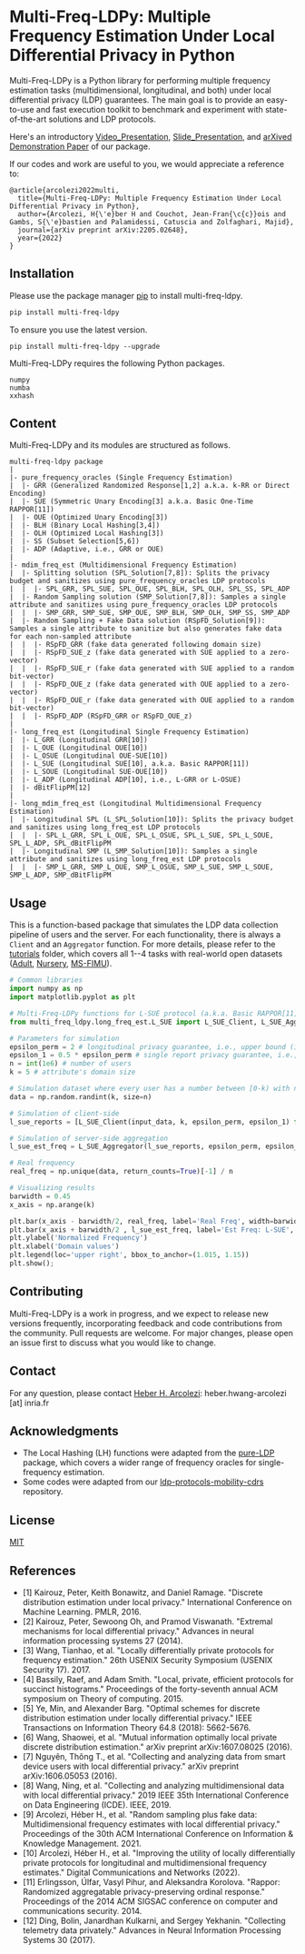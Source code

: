 # Multi-Freq-LDPy: Multiple Frequency Estimation Under Local Differential Privacy in Python

Multi-Freq-LDPy is a Python library for performing multiple frequency estimation tasks (multidimensional, longitudinal, and both) under local differential privacy (LDP) guarantees. The main goal is to provide an easy-to-use and fast execution toolkit to benchmark and experiment with state-of-the-art solutions and LDP protocols.

Here's an introductory [Video_Presentation](https://screencast-o-matic.com/watch/c3hhQYVYNDi), [Slide_Presentation](http://hharcolezi.github.io/files/2022_Multi_Freq_LDPy_Presentation.pdf), and [arXived Demonstration Paper](https://arxiv.org/abs/2205.02648) of our package.

If our codes and work are useful to you, we would appreciate a reference to:

```
@article{arcolezi2022multi,
  title={Multi-Freq-LDPy: Multiple Frequency Estimation Under Local Differential Privacy in Python},
  author={Arcolezi, H{\'e}ber H and Couchot, Jean-Fran{\c{c}}ois and Gambs, S{\'e}bastien and Palamidessi, Catuscia and Zolfaghari, Majid},
  journal={arXiv preprint arXiv:2205.02648},
  year={2022}
}
```

## Installation

Please use the package manager [pip](https://pypi.org/project/multi-freq-ldpy/) to install multi-freq-ldpy.

```bash
pip install multi-freq-ldpy
```

To ensure you use the latest version.

```
pip install multi-freq-ldpy --upgrade
```

Multi-Freq-LDPy requires the following Python packages.

```
numpy
numba
xxhash
```

## Content
Multi-Freq-LDPy and its modules are structured as follows. 

```
multi-freq-ldpy package
|
|- pure_frequency_oracles (Single Frequency Estimation)
|  |- GRR (Generalized Randomized Response[1,2] a.k.a. k-RR or Direct Encoding)
|  |- SUE (Symmetric Unary Encoding[3] a.k.a. Basic One-Time RAPPOR[11])
|  |- OUE (Optimized Unary Encoding[3])
|  |- BLH (Binary Local Hashing[3,4])
|  |- OLH (Optimized Local Hashing[3])
|  |- SS (Subset Selection[5,6])
|  |- ADP (Adaptive, i.e., GRR or OUE)
|
|- mdim_freq_est (Multidimensional Frequency Estimation)
|  |- Splitting solution (SPL_Solution[7,8]): Splits the privacy budget and sanitizes using pure_frequency_oracles LDP protocols
|  |  |- SPL_GRR, SPL_SUE, SPL_OUE, SPL_BLH, SPL_OLH, SPL_SS, SPL_ADP
|  |- Random Sampling solution (SMP_Solution[7,8]): Samples a single attribute and sanitizes using pure_frequency_oracles LDP protocols
|  |  |- SMP_GRR, SMP_SUE, SMP_OUE, SMP_BLH, SMP_OLH, SMP_SS, SMP_ADP
|  |- Random Sampling + Fake Data solution (RSpFD_Solution[9]): Samples a single attribute to sanitize but also generates fake data for each non-sampled attribute
|  |  |- RSpFD_GRR (fake data generated following domain size)
|  |  |- RSpFD_SUE_z (fake data generated with SUE applied to a zero-vector)
|  |  |- RSpFD_SUE_r (fake data generated with SUE applied to a random bit-vector)
|  |  |- RSpFD_OUE_z (fake data generated with OUE applied to a zero-vector)
|  |  |- RSpFD_OUE_r (fake data generated with OUE applied to a random bit-vector)
|  |  |- RSpFD_ADP (RSpFD_GRR or RSpFD_OUE_z)
|
|- long_freq_est (Longitudinal Single Frequency Estimation)
|  |- L_GRR (Longitudinal GRR[10])
|  |- L_OUE (Longitudinal OUE[10])
|  |- L_OSUE (Longitudinal OUE-SUE[10])
|  |- L_SUE (Longitudinal SUE[10], a.k.a. Basic RAPPOR[11])
|  |- L_SOUE (Longitudinal SUE-OUE[10])
|  |- L_ADP (Longitudinal ADP[10], i.e., L-GRR or L-OSUE)
|  |- dBitFlipPM[12]
|
|- long_mdim_freq_est (Longitudinal Multidimensional Frequency Estimation)
|  |- Longitudinal SPL (L_SPL_Solution[10]): Splits the privacy budget and sanitizes using long_freq_est LDP protocols
|  |  |- SPL_L_GRR, SPL_L_OUE, SPL_L_OSUE, SPL_L_SUE, SPL_L_SOUE, SPL_L_ADP, SPL_dBitFlipPM
|  |- Longitudinal SMP (L_SMP_Solution[10]): Samples a single attribute and sanitizes using long_freq_est LDP protocols
|  |  |- SMP_L_GRR, SMP_L_OUE, SMP_L_OSUE, SMP_L_SUE, SMP_L_SOUE, SMP_L_ADP, SMP_dBitFlipPM
```

## Usage
This is a function-based package that simulates the LDP data collection pipeline of users and the server. For each functionality, there is always a ```Client``` and an ```Aggregator``` function. For more details, please refer to the [tutorials](https://github.com/hharcolezi/multi-freq-ldpy/tree/main/tutorials) folder, which covers all 1--4 tasks with real-world open datasets ([Adult](https://archive.ics.uci.edu/ml/datasets/adult), [Nursery](https://archive.ics.uci.edu/ml/datasets/nursery), [MS-FIMU](https://github.com/hharcolezi/OpenMSFIMU)).

```python
# Common libraries
import numpy as np
import matplotlib.pyplot as plt

# Multi-Freq-LDPy functions for L-SUE protocol (a.k.a. Basic RAPPOR[11])
from multi_freq_ldpy.long_freq_est.L_SUE import L_SUE_Client, L_SUE_Aggregator

# Parameters for simulation
epsilon_perm = 2 # longitudinal privacy guarantee, i.e., upper bound (infinity reports)
epsilon_1 = 0.5 * epsilon_perm # single report privacy guarantee, i.e., lower bound
n = int(1e6) # number of users
k = 5 # attribute's domain size

# Simulation dataset where every user has a number between [0-k) with n users
data = np.random.randint(k, size=n)

# Simulation of client-side
l_sue_reports = [L_SUE_Client(input_data, k, epsilon_perm, epsilon_1) for input_data in data]

# Simulation of server-side aggregation
l_sue_est_freq = L_SUE_Aggregator(l_sue_reports, epsilon_perm, epsilon_1)

# Real frequency 
real_freq = np.unique(data, return_counts=True)[-1] / n

# Visualizing results
barwidth = 0.45
x_axis = np.arange(k)

plt.bar(x_axis - barwidth/2, real_freq, label='Real Freq', width=barwidth)
plt.bar(x_axis + barwidth/2 , l_sue_est_freq, label='Est Freq: L-SUE', width=barwidth)
plt.ylabel('Normalized Frequency')
plt.xlabel('Domain values')
plt.legend(loc='upper right', bbox_to_anchor=(1.015, 1.15))
plt.show();
```

## Contributing
Multi-Freq-LDPy is a work in progress, and we expect to release new versions frequently, incorporating feedback and code contributions from the community. Pull requests are welcome. For major changes, please open an issue first to discuss what you would like to change.

## Contact
For any question, please contact [Heber H. Arcolezi](https://hharcolezi.github.io/): heber.hwang-arcolezi [at] inria.fr

## Acknowledgments
   * The Local Hashing (LH) functions were adapted from the [pure-LDP](https://github.com/Samuel-Maddock/pure-LDP) package, which covers a wider range of frequency oracles for single-frequency estimation.
   * Some codes were adapted from our [ldp-protocols-mobility-cdrs](https://github.com/hharcolezi/ldp-protocols-mobility-cdrs) repository. 

## License
[MIT](https://github.com/hharcolezi/multi-freq-ldpy/blob/main/LICENSE)


## References
- [1] Kairouz, Peter, Keith Bonawitz, and Daniel Ramage. "Discrete distribution estimation under local privacy." International Conference on Machine Learning. PMLR, 2016.
- [2] Kairouz, Peter, Sewoong Oh, and Pramod Viswanath. "Extremal mechanisms for local differential privacy." Advances in neural information processing systems 27 (2014).
- [3] Wang, Tianhao, et al. "Locally differentially private protocols for frequency estimation." 26th USENIX Security Symposium (USENIX Security 17). 2017.
- [4] Bassily, Raef, and Adam Smith. "Local, private, efficient protocols for succinct histograms." Proceedings of the forty-seventh annual ACM symposium on Theory of computing. 2015.
- [5] Ye, Min, and Alexander Barg. "Optimal schemes for discrete distribution estimation under locally differential privacy." IEEE Transactions on Information Theory 64.8 (2018): 5662-5676.
- [6] Wang, Shaowei, et al. "Mutual information optimally local private discrete distribution estimation." arXiv preprint arXiv:1607.08025 (2016).
- [7] Nguyên, Thông T., et al. "Collecting and analyzing data from smart device users with local differential privacy." arXiv preprint arXiv:1606.05053 (2016).
- [8] Wang, Ning, et al. "Collecting and analyzing multidimensional data with local differential privacy." 2019 IEEE 35th International Conference on Data Engineering (ICDE). IEEE, 2019.
- [9] Arcolezi, Héber H., et al. "Random sampling plus fake data: Multidimensional frequency estimates with local differential privacy." Proceedings of the 30th ACM International Conference on Information & Knowledge Management. 2021.
- [10] Arcolezi, Héber H., et al. "Improving the utility of locally differentially private protocols for longitudinal and multidimensional frequency estimates." Digital Communications and Networks (2022).
- [11] Erlingsson, Úlfar, Vasyl Pihur, and Aleksandra Korolova. "Rappor: Randomized aggregatable privacy-preserving ordinal response." Proceedings of the 2014 ACM SIGSAC conference on computer and communications security. 2014.
- [12] Ding, Bolin, Janardhan Kulkarni, and Sergey Yekhanin. "Collecting telemetry data privately." Advances in Neural Information Processing Systems 30 (2017).
